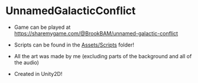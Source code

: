 ﻿# UnnamedGalacticConflict

- Game can be played at https://sharemygame.com/@BrookBAM/unnamed-galactic-conflict

- Scripts can be found in the [Assets/Scripts](Assets/Scripts) folder!

- All the art was made by me (excluding parts of the background and all of the audio)

- Created in Unity2D!

